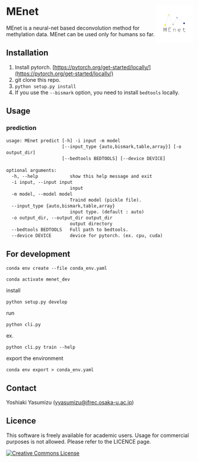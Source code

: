 # MEnet <img src="./img/MEnet.png" width="20%" align="right" />

MEnet is a neural-net based deconvolution method for methylation data. MEnet can be used only for humans so far.

## Installation

1. Install pytorch. [https://pytorch.org/get-started/locally/](https://pytorch.org/get-started/locally/)
2. git clone this repo.
3. `python setup.py install`
4. If you use the `--bismark` option, you need to install `bedtools` locally.

## Usage

### prediction

```
usage: MEnet predict [-h] -i input -m model
                     [--input_type {auto,bismark,table,array}] [-o output_dir]
                     [--bedtools BEDTOOLS] [--device DEVICE]

optional arguments:
  -h, --help            show this help message and exit
  -i input, --input input
                        input
  -m model, --model model
                        Traind model (pickle file).
  --input_type {auto,bismark,table,array}
                        input type. (default : auto)
  -o output_dir, --output_dir output_dir
                        output directory
  --bedtools BEDTOOLS   Full path to bedtools.
  --device DEVICE       device for pytorch. (ex. cpu, cuda)
```

## For development

```
conda env create --file conda_env.yaml
```

```
conda activate menet_dev
```

install 

```
python setup.py develop
```

run 

```
python cli.py
```

ex.

```
python cli.py train --help
```

export the environment

```
conda env export > conda_env.yaml
```

## Contact

Yoshiaki Yasumizu ([yyasumizu@ifrec.osaka-u.ac.jp](yyasumizu@ifrec.osaka-u.ac.jp))

## Licence

This software is freely available for academic users. Usage for commercial purposes is not allowed. Please refer to the LICENCE page.

<a rel="license" href="http://creativecommons.org/licenses/by-nc/4.0/"><img alt="Creative Commons License" style="border-width:0" src="https://i.creativecommons.org/l/by-nc/4.0/88x31.png" /></a>

